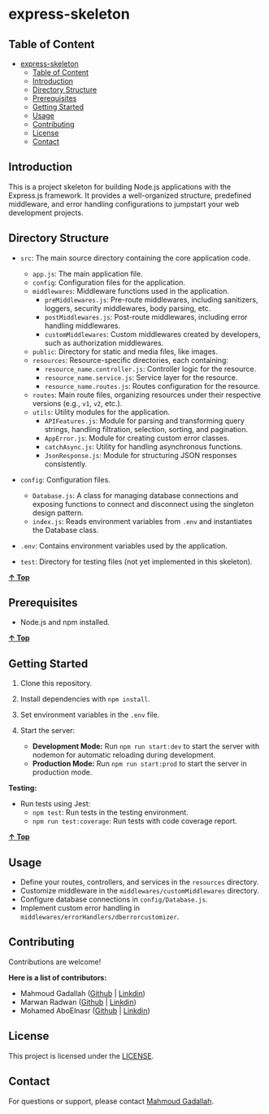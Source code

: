 # express-skeleton

## Table of Content

<!-- TOC -->

- [express-skeleton](#express-skeleton)
  - [Table of Content](#table-of-content)
  - [Introduction](#introduction)
  - [Directory Structure](#directory-structure)
  - [Prerequisites](#prerequisites)
  - [Getting Started](#getting-started)
  - [Usage](#usage)
  - [Contributing](#contributing)
  - [License](#license)
  - [Contact](#contact)

<!-- /TOC -->

## Introduction

This is a project skeleton for building Node.js applications with the Express.js framework. It provides a well-organized structure, predefined middleware, and error handling configurations to jumpstart your web development projects.

## Directory Structure

- `src`: The main source directory containing the core application code.

  - `app.js`: The main application file.
  - `config`: Configuration files for the application.
  - `middlewares`: Middleware functions used in the application.
    - `preMiddlewares.js`: Pre-route middlewares, including sanitizers, loggers, security middlewares, body parsing, etc.
    - `postMiddlewares.js`: Post-route middlewares, including error handling middlewares.
    - `customMiddlewares`: Custom middlewares created by developers, such as authorization middlewares.
  - `public`: Directory for static and media files, like images.
  - `resources`: Resource-specific directories, each containing:
    - `resource_name.controller.js`: Controller logic for the resource.
    - `resource_name.service.js`: Service layer for the resource.
    - `resource_name.routes.js`: Routes configuration for the resource.
  - `routes`: Main route files, organizing resources under their respective versions (e.g., `v1`, `v2`, etc.).
  - `utils`: Utility modules for the application.
    - `APIFeatures.js`: Module for parsing and transforming query strings, handling filtration, selection, sorting, and pagination.
    - `AppError.js`: Module for creating custom error classes.
    - `catchAsync.js`: Utility for handling asynchronous functions.
    - `JsonResponse.js`: Module for structuring JSON responses consistently.

- `config`: Configuration files.

  - `Database.js`: A class for managing database connections and exposing functions to connect and disconnect using the singleton design pattern.
  - `index.js`: Reads environment variables from `.env` and instantiates the Database class.

- `.env`: Contains environment variables used by the application.

- `test`: Directory for testing files (not yet implemented in this skeleton).

**[&uarr; Top](#express-skeleton)**

## Prerequisites

- Node.js and npm installed.

**[&uarr; Top](#express-skeleton)**

## Getting Started

1. Clone this repository.
2. Install dependencies with `npm install`.
3. Set environment variables in the `.env` file.
4. Start the server:

   - **Development Mode:** Run `npm run start:dev` to start the server with nodemon for automatic reloading during development.
   - **Production Mode:** Run `npm run start:prod` to start the server in production mode.

**Testing:**

- Run tests using Jest:
  - `npm test`: Run tests in the testing environment.
  - `npm run test:coverage`: Run tests with code coverage report.

**[&uarr; Top](#express-skeleton)**

## Usage

- Define your routes, controllers, and services in the `resources` directory.
- Customize middleware in the `middlewares/customMiddlewares` directory.
- Configure database connections in `config/Database.js`.
- Implement custom error handling in `middlewares/errorHandlers/dberrorcustomizer`.

## Contributing

Contributions are welcome!

**Here is a list of contributors:**

- Mahmoud Gadallah ([Github](https://github.com/m7moudGadallah) | [Linkdin](https://www.linkedin.com/in/m7moudgadallah/))
- Marwan Radwan ([Github](https://github.com/MarwanRadwan7) | [Linkdin](https://www.linkedin.com/in/marwan-radwan))
- Mohamed AboElnasr ([Github](https://github.com/MohamedAboElnaser) | [Linkdin](https://www.linkedin.com/in/mohamed-aboelnasr-473b9a1b1/))

## License

This project is licensed under the [LICENSE](LICENSE).

## Contact

For questions or support, please contact [Mahmoud Gadallah](https://www.linkedin.com/in/m7moudgadallah/).
